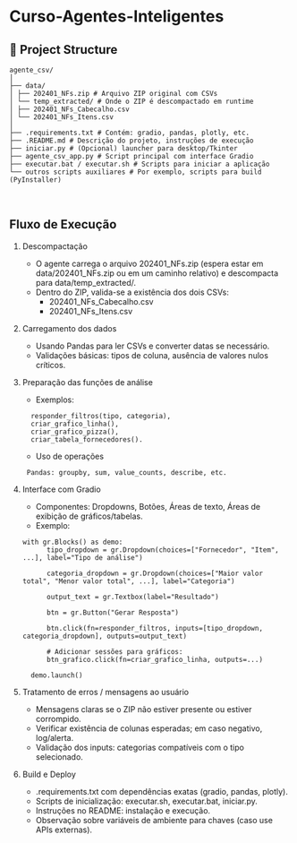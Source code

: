 # Curso-Agentes-Inteligentes

## 📝 Project Structure

```
agente_csv/
│
├── data/
│ ├── 202401_NFs.zip # Arquivo ZIP original com CSVs
│ └── temp_extracted/ # Onde o ZIP é descompactado em runtime
│ ├── 202401_NFs_Cabecalho.csv
│ └── 202401_NFs_Itens.csv
│
├── .requirements.txt # Contém: gradio, pandas, plotly, etc.
├── .README.md # Descrição do projeto, instruções de execução
├── iniciar.py # (Opcional) launcher para desktop/Tkinter
├── agente_csv_app.py # Script principal com interface Gradio
├── executar.bat / executar.sh # Scripts para iniciar a aplicação
└── outros scripts auxiliares # Por exemplo, scripts para build (PyInstaller)
```

<br>

## Fluxo de Execução

1. Descompactação

    - O agente carrega o arquivo 202401_NFs.zip (espera estar em data/202401_NFs.zip ou em um caminho relativo) e descompacta para data/temp_extracted/.
    - Dentro do ZIP, valida-se a existência dos dois CSVs:
        - 202401_NFs_Cabecalho.csv
        - 202401_NFs_Itens.csv

2. Carregamento dos dados

    - Usando Pandas para ler CSVs e converter datas se necessário.
    - Validações básicas: tipos de coluna, ausência de valores nulos críticos.

3. Preparação das funções de análise

    - Exemplos:

    ```
      responder_filtros(tipo, categoria),
      criar_grafico_linha(),
      criar_grafico_pizza(),
      criar_tabela_fornecedores().
    ```

    - Uso de operações

    ```
     Pandas: groupby, sum, value_counts, describe, etc.
    ```

4. Interface com Gradio

    - Componentes: Dropdowns, Botões, Áreas de texto, Áreas de exibição de gráficos/tabelas.
    - Exemplo:

    ```
    with gr.Blocks() as demo:
          tipo_dropdown = gr.Dropdown(choices=["Fornecedor", "Item", ...], label="Tipo de análise")

          categoria_dropdown = gr.Dropdown(choices=["Maior valor total", "Menor valor total", ...], label="Categoria")

          output_text = gr.Textbox(label="Resultado")

          btn = gr.Button("Gerar Resposta")

          btn.click(fn=responder_filtros, inputs=[tipo_dropdown, categoria_dropdown], outputs=output_text)

          # Adicionar sessões para gráficos:
          btn_grafico.click(fn=criar_grafico_linha, outputs=...)

      demo.launch()
    ```

5. Tratamento de erros / mensagens ao usuário

    - Mensagens claras se o ZIP não estiver presente ou estiver corrompido.
    - Verificar existência de colunas esperadas; em caso negativo, log/alerta.
    - Validação dos inputs: categorias compatíveis com o tipo selecionado.

6. Build e Deploy

    - .requirements.txt com dependências exatas (gradio, pandas, plotly).
    - Scripts de inicialização: executar.sh, executar.bat, iniciar.py.
    - Instruções no README: instalação e execução.
    - Observação sobre variáveis de ambiente para chaves (caso use APIs externas).
